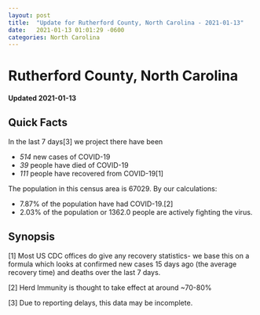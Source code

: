 ```yaml
---
layout: post
title:  "Update for Rutherford County, North Carolina - 2021-01-13"
date:   2021-01-13 01:01:29 -0600
categories: North Carolina
---
```


# Rutherford County, North Carolina
#### Updated 2021-01-13

## Quick Facts

In the last 7 days[3] we project there have been
- *514* new cases of COVID-19
- *39* people have died of COVID-19
- *111* people have recovered from COVID-19[1]

The population in this census area is 67029. By our calculations:
- 7.87% of the population have had COVID-19.[2]
- 2.03% of the population or 1362.0 people are actively fighting the virus.

## Synopsis




[1] Most US CDC offices do give any recovery statistics- we base this on a formula which looks at confirmed new cases
15 days ago (the average recovery time) and deaths over the last 7 days.

[2] Herd Immunity is thought to take effect at around ~70-80%

[3] Due to reporting delays, this data may be incomplete.
 
    